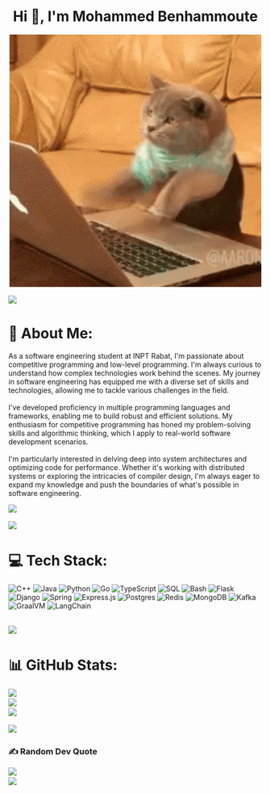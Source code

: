 <h1 align="center">Hi 👋, I'm Mohammed Benhammoute</h1>
<p align="center"><img src="cat.gif" width="500" alt="cat.gif"></p>
<img src="https://user-images.githubusercontent.com/73097560/115834477-dbab4500-a447-11eb-908a-139a6edaec5c.gif">             

# 💫 About Me:
As a software engineering student at INPT Rabat, I'm passionate about competitive programming and low-level programming. I'm always curious to understand how complex technologies work behind the scenes. My journey in software engineering has equipped me with a diverse set of skills and technologies, allowing me to tackle various challenges in the field.<br><br>I've developed proficiency in multiple programming languages and frameworks, enabling me to build robust and efficient solutions. My enthusiasm for competitive programming has honed my problem-solving skills and algorithmic thinking, which I apply to real-world software development scenarios.<br><br>I'm particularly interested in delving deep into system architectures and optimizing code for performance. Whether it's working with distributed systems or exploring the intricacies of compiler design, I'm always eager to expand my knowledge and push the boundaries of what's possible in software engineering.

![](https://komarev.com/ghpvc/?username=Mohammed-BENHAMMOUTE&color=447ff7&label=Visitor+count)

<img src="https://user-images.githubusercontent.com/73097560/115834477-dbab4500-a447-11eb-908a-139a6edaec5c.gif">

# 💻 Tech Stack:
![C++](https://img.shields.io/badge/c++-%2300599C.svg?style=for-the-badge&logo=c%2B%2B&logoColor=white) ![Java](https://img.shields.io/badge/java-%23ED8B00.svg?style=for-the-badge&logo=java&logoColor=white) ![Python](https://img.shields.io/badge/python-3670A0?style=for-the-badge&logo=python&logoColor=ffdd54) ![Go](https://img.shields.io/badge/go-%2300ADD8.svg?style=for-the-badge&logo=go&logoColor=white) ![TypeScript](https://img.shields.io/badge/typescript-%23007ACC.svg?style=for-the-badge&logo=typescript&logoColor=white) ![SQL](https://img.shields.io/badge/sql-%2307405e.svg?style=for-the-badge&logo=sqlite&logoColor=white) ![Bash](https://img.shields.io/badge/bash-%23121011.svg?style=for-the-badge&logo=gnu-bash&logoColor=white) ![Flask](https://img.shields.io/badge/flask-%23000.svg?style=for-the-badge&logo=flask&logoColor=white) ![Django](https://img.shields.io/badge/django-%23092E20.svg?style=for-the-badge&logo=django&logoColor=white) ![Spring](https://img.shields.io/badge/spring-%236DB33F.svg?style=for-the-badge&logo=spring&logoColor=white) ![Express.js](https://img.shields.io/badge/express.js-%23404d59.svg?style=for-the-badge&logo=express&logoColor=%2361DAFB) ![Postgres](https://img.shields.io/badge/postgres-%23316192.svg?style=for-the-badge&logo=postgresql&logoColor=white) ![Redis](https://img.shields.io/badge/redis-%23DD0031.svg?style=for-the-badge&logo=redis&logoColor=white) ![MongoDB](https://img.shields.io/badge/MongoDB-%234ea94b.svg?style=for-the-badge&logo=mongodb&logoColor=white) ![Kafka](https://img.shields.io/badge/Apache%20Kafka-000?style=for-the-badge&logo=apachekafka) ![GraalVM](https://img.shields.io/badge/GraalVM-EA2845?style=for-the-badge&logo=graalvm&logoColor=white) ![LangChain](https://img.shields.io/badge/LangChain-000000?style=for-the-badge)

<br>
<img src="https://user-images.githubusercontent.com/73097560/115834477-dbab4500-a447-11eb-908a-139a6edaec5c.gif">

# 📊 GitHub Stats:
![](https://github-readme-stats.vercel.app/api?username=Mohammed-BENHAMMOUTE&theme=react&hide_border=false&include_all_commits=true&count_private=true)<br/>
![](https://github-readme-streak-stats.herokuapp.com/?user=Mohammed-BENHAMMOUTE&theme=react&hide_border=false)<br/>
![](https://github-readme-stats.vercel.app/api/top-langs/?username=Mohammed-BENHAMMOUTE&theme=react&hide_border=false&include_all_commits=true&count_private=true&layout=compact)<br/>

<img src="https://user-images.githubusercontent.com/73097560/115834477-dbab4500-a447-11eb-908a-139a6edaec5c.gif">

### ✍️ Random Dev Quote
![](https://quotes-github-readme.vercel.app/api?type=horizontal&theme=radical)
<br>
<img src="https://user-images.githubusercontent.com/73097560/115834477-dbab4500-a447-11eb-908a-139a6edaec5c.gif">
